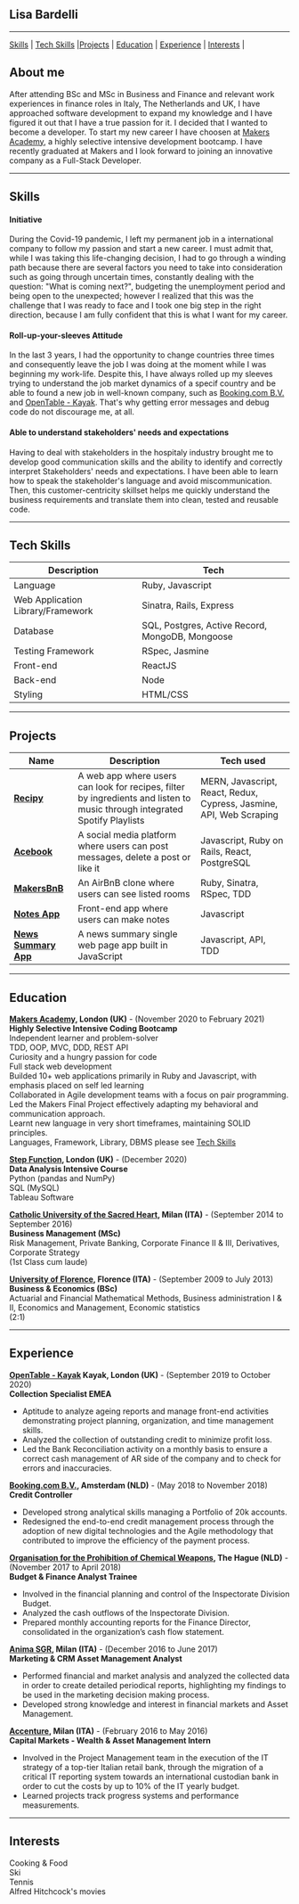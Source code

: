 ## Lisa Bardelli
***
[Skills](#skills) | [Tech Skills](#techskills) |[Projects](#projects) | [Education](#education) | [Experience](#experience) | [Interests](#interests) |

## About me

After attending BSc and MSc in Business and Finance and relevant work experiences in finance roles in Italy, The Netherlands and UK, I have approached software development to expand my knowledge and I have figured it out that I have a true passion for it. I decided that I wanted to become a developer. To start my new career I have choosen at [Makers Academy](https://makers.tech/), a highly selective intensive development bootcamp. I have recently graduated at Makers and I look forward to joining an innovative company as a Full-Stack Developer.

***
## <a name="skills">Skills</a>

#### Initiative

During the Covid-19 pandemic, I left my permanent job in a international company to follow my passion and start a new career. I must admit that, while I was taking this life-changing decision, I had to go through a winding path because there are several factors you need to take into consideration such as going through uncertain times, constantly dealing with the question: "What is coming next?", budgeting the unemployment period and being open to the unexpected; however I realized that this was the challenge that I was ready to face and I took one big step in the right direction, because I am fully confident that this is what I want for my career.

#### Roll-up-your-sleeves Attitude

In the last 3 years, I had the opportunity to change countries three times and consequently leave the job I was doing at the moment while I was beginning my work-life. Despite this, I have always rolled up my sleeves trying to understand the job market dynamics of a specif country and be able to found a new job in well-known company, such as [Booking.com B.V.](https://www.booking.com/) and [OpenTable - Kayak](https://www.opentable.co.uk/). That's why getting error messages and debug code do not discourage me, at all.
#### Able to understand stakeholders' needs and expectations

Having to deal with stakeholders in the hospitaly industry brought me to develop good communication skills and the ability to identify and correctly interpret Stakeholders' needs and expectations. I have been able to learn how to speak the stakeholder's language and avoid miscommunication. Then, this customer-centricity skillset helps me quickly understand the business requirements and translate them into clean, tested and reusable code.

***
## <a name="techskills">Tech Skills</a>

|  Description| Tech|
|-----------|----------|
| Language | Ruby, Javascript|
| Web Application Library/Framework | Sinatra, Rails, Express|
| Database | SQL, Postgres, Active Record, MongoDB, Mongoose |
| Testing Framework  | RSpec, Jasmine|
| Front-end | ReactJS|
| Back-end | Node|
| Styling | HTML/CSS|




***
## <a name="projects">Projects</a>

| Name                          | Description                                           | Tech used         |
| ------------------------------| ----------------------------------------------------- | ----------------- |
| **[Recipy](https://github.com/lisabardelli/Recipy.git)** | A web app where users can look for recipes, filter by ingredients and listen to music through integrated Spotify Playlists| MERN, Javascript, React, Redux, Cypress, Jasmine, API, Web Scraping |
| **[Acebook](https://github.com/lisabardelli/acebook-on-the-rails.git)** | A social media platform where users can post messages, delete a post or like it | Javascript, Ruby on Rails, React, PostgreSQL |
| **[MakersBnB](https://github.com/lisabardelli/makersbnb_challenge.git)** | An AirBnB clone where users can see listed rooms | Ruby, Sinatra, RSpec, TDD |
| **[Notes App](https://github.com/lisabardelli/Notes-app.git)** | Front-end app where users can make notes | Javascript |
| **[News Summary App](https://github.com/lisabardelli/news-summary-challenge.git)** |A news summary single web page app built in JavaScript | Javascript, API, TDD |

***
## <a name="skills">Education</a>

**[Makers Academy](https://makers.tech/), London (UK)** - (November 2020 to February 2021)<br>
**Highly Selective Intensive Coding Bootcamp**<br>
Independent learner and problem-solver<br>
TDD, OOP, MVC, DDD, REST API<br>
Curiosity and a hungry passion for code<br>
Full stack web development<br>
Builded 10+ web applications primarily in Ruby and Javascript, with emphasis placed on self led learning<br>
Collaborated in Agile development teams with a focus on pair programming. Led the Makers Final Project effectively adapting my behavioral and communication approach. <br>
Learnt new language in very short timeframes, maintaining SOLID principles.<br>
Languages, Framework, Library, DBMS please see [Tech Skills](#techskills) 

**[Step Function](https://makers.tech/), London (UK)** - (December 2020)<br>
**Data Analysis Intensive Course**<br>
Python (pandas and NumPy)<br>
SQL (MySQL)<br>
Tableau Software<br>

**[Catholic University of the Sacred Heart](https://www.ucsc.it/), Milan (ITA)** - (September 2014 to September 2016)<br>
**Business Management (MSc)**<br>
Risk Management, Private Banking, Corporate Finance II & III, Derivatives, Corporate Strategy<br>
(1st Class cum laude)<br>

**[University of Florence](https://www.unifi.it/changelang-eng.html), Florence (ITA)** - (September 2009 to July 2013)<br>
**Business & Economics (BSc)**<br>
Actuarial and Financial Mathematical Methods, Business administration I & II, Economics and Management, Economic statistics<br>
(2:1)<br>


***
## <a name="experience">Experience</a>

**[OpenTable - Kayak](https://www.opentable.co.uk/) Kayak, London (UK)** - (September 2019 to October 2020)<br>
**Collection Specialist EMEA**<br>
- Aptitude to analyze ageing reports and manage front-end activities demonstrating project planning, organization, and time management skills.<br>
- Analyzed the collection of outstanding credit to minimize profit loss.<br>
- Led the Bank Reconciliation activity on a monthly basis to ensure a correct cash management of AR side of the company and to check for errors and inaccuracies.<br>


**[Booking.com B.V.](https://www.booking.com/), Amsterdam (NLD)** - (May 2018 to November 2018)<br>
**Credit Controller**<br>
- Developed strong analytical skills managing a Portfolio of 20k accounts.<br>
- Redesigned the end-to-end credit management process through the adoption of new digital technologies and the Agile methodology that contributed to improve the efficiency of the payment process.

**[Organisation for the Prohibition of Chemical Weapons](https://www.opcw.org/), The Hague (NLD)** - (November 2017 to April 2018)<br>
**Budget & Finance Analyst Trainee**<br>
- Involved in the financial planning and control of the Inspectorate Division Budget.<br>
- Analyzed the cash outflows of the Inspectorate Division. <br>
- Prepared monthly accounting reports for the Finance Director, consolidated in the organization’s cash flow statement.

**[Anima SGR](https://www.animasgr.it/EN/Pages/default.aspx), Milan (ITA)** -  (December 2016 to June 2017)<br>
**Marketing & CRM Asset Management Analyst**  <br>
- Performed financial and market analysis and analyzed the collected data in order to create detailed periodical reports, highlighting my findings to be used in the marketing decision making process.<br>
- Developed strong knowledge and interest in financial markets and Asset Management. 

**[Accenture](https://www.accenture.com/), Milan (ITA)** - (February 2016 to May 2016)<br>
**Capital Markets - Wealth & Asset Management Intern** <br>
- Involved in the Project Management team in the execution of the IT strategy of a top-tier Italian retail bank, through the migration of a critical IT reporting system towards an international custodian bank in order to cut the costs by up to 10% of the IT yearly budget.<br>
- Learned projects track progress systems and performance measurements.
***


## <a name="interests">Interests </a>

Cooking & Food<br>
Ski<br>
Tennis<br>
Alfred Hitchcock's movies<br>




